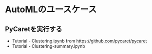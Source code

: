 # AutoMLのユースケース

## PyCaretを実行する
- Tutorial - Clustering.ipynb from https://github.com/pycaret/pycaret
- Tutorial - Clustering-summary.ipynb
